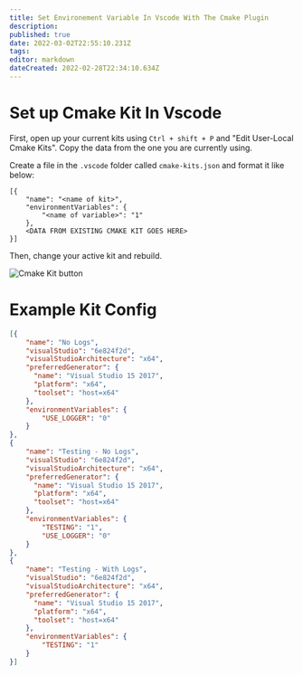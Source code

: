 ```yaml
---
title: Set Environement Variable In Vscode With The Cmake Plugin
description: 
published: true
date: 2022-03-02T22:55:10.231Z
tags: 
editor: markdown
dateCreated: 2022-02-28T22:34:10.634Z
---
```


# Set up Cmake Kit In Vscode

First, open up your current kits using `Ctrl + shift + P` and "Edit User-Local Cmake Kits". Copy the data from the one you are currently using.

Create a file in the `.vscode` folder called `cmake-kits.json` and format it like below:

```
[{
    "name": "<name of kit>",
    "environmentVariables": {
        "<name of variable>": "1"
    },
    <DATA FROM EXISTING CMAKE KIT GOES HERE>
}]
```

Then, change your active kit and rebuild.

![Cmake Kit button](https://user-images.githubusercontent.com/12688112/87250980-76e1a980-c436-11ea-8d81-bc10759ebbec.png)

# Example Kit Config

```json
[{
    "name": "No Logs",
    "visualStudio": "6e824f2d",
    "visualStudioArchitecture": "x64",
    "preferredGenerator": {
      "name": "Visual Studio 15 2017",
      "platform": "x64",
      "toolset": "host=x64"
    },
    "environmentVariables": {
        "USE_LOGGER": "0"
    }
},
{
    "name": "Testing - No Logs",
    "visualStudio": "6e824f2d",
    "visualStudioArchitecture": "x64",
    "preferredGenerator": {
      "name": "Visual Studio 15 2017",
      "platform": "x64",
      "toolset": "host=x64"
    },
    "environmentVariables": {
        "TESTING": "1",
        "USE_LOGGER": "0"
    }
},
{
    "name": "Testing - With Logs",
    "visualStudio": "6e824f2d",
    "visualStudioArchitecture": "x64",
    "preferredGenerator": {
      "name": "Visual Studio 15 2017",
      "platform": "x64",
      "toolset": "host=x64"
    },
    "environmentVariables": {
        "TESTING": "1"
    }
}]
```
